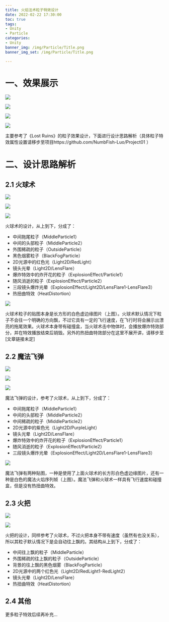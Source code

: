 ```yaml
---
title: 火焰法术粒子特效设计
date: 2022-02-22 17:30:00
toc: true
tags:
- Unity
- Particle
categories:
- Unity
banner_img: /img/Particle/Title.png
banner_img_set: /img/Particle/Title.png

---
```


# 一、效果展示

![](/img/Particle/FireBall.gif)

![](/img/Particle/MagicMissile.gif)

![](/img/Particle/Explosion.gif)

![](/img/Particle/Torch.gif)

主要参考了《Lost Ruins》的粒子效果设计，下面进行设计思路解析（具体粒子特效属性设置请移步至项目https://github.com/NumbFish-Luo/Project01 ）

# 二、设计思路解析

## 2.1 火球术

![](/img/Particle/FireBall.gif)

![](/img/Particle/Explosion.gif)

![](/img/Particle/FireBallPrefab.png)

火球术的设计，从上到下，分成了：

- 中间拖尾粒子（MiddleParticle1）
- 中间的头部粒子（MiddleParticle2）
- 外围稀疏的粒子（OutsideParticle）
- 黑色烟雾粒子（BlackFogParticle）
- 2D光源中的红色光（Light2D/RedLight）
- 镜头光晕（Light2D/LensFlare）
- 爆炸特效中的炸开花的粒子（ExplosionEffect/Particle1）
- 随风消逝的粒子（ExplosionEffect/Particle2）
- 三段镜头爆炸光晕（ExplosionEffect/Light2D/LensFlare1-LensFlare3）
- 热扭曲特效（HeatDistortion）

![](/img/Particle/FireParticleSprite.png)

火球术粒子的贴图本身是长方形的白色虚边缘图片（上图）。火球术默认情况下粒子不会往一个明确的方向飘，不过它具有一定的飞行速度，在飞行时将会展示出漂亮的拖尾效果。火球术本身带有碰撞盒，当火球术击中物体时，会播放爆炸特效部分，并在特效播放结束后销毁。另外的热扭曲特效部分在这里不展开讲，请移步至 [文章链接未定]

## 2.2 魔法飞弹

![](/img/Particle/MagicMissile.gif)

![](/img/Particle/Explosion.gif)

![](/img/Particle/MagicMissilePrefab.png)

魔法飞弹的设计，参考了火球术，从上到下，分成了：

- 中间拖尾粒子（MiddleParticle1）
- 中间的头部粒子（MiddleParticle2）
- 中间稀疏的粒子（MiddleParticle2）
- 2D光源中的紫色光（Light2D/PurpleLight）
- 镜头光晕（Light2D/LensFlare）
- 爆炸特效中的炸开花的粒子（ExplosionEffect/Particle1）
- 随风消逝的粒子（ExplosionEffect/Particle2）
- 三段镜头爆炸光晕（ExplosionEffect/Light2D/LensFlare1-LensFlare3）

![](/img/Particle/MagicMissileParticleSprite.png)

魔法飞弹有两种贴图，一种是使用了上面火球术的长方形白色虚边缘图片，还有一种是白色的魔法火焰序列帧（上图）。魔法飞弹和火球术一样具有飞行速度和碰撞盒，但是没有热扭曲特效。

## 2.3 火把

![](/img/Particle/Torch.gif)

![](/img/Particle/TorchPrefab.png)

火把的设计，同样参考了火球术，不过火把本身不带有速度（虽然有也没关系），所以其粒子默认情况下是会自动往上飘的。其结构从上到下，分成了：

- 中间往上飘的粒子（MiddleParticle）
- 外围稀疏的往上飘的粒子（OutsideParticle）
- 背景的往上飘的黑色烟雾（BlackFogParticle）
- 2D光源中的两个红色光（Light2D/RedLight1-RedLight2）
- 镜头光晕（Light2D/LensFlare）
- 热扭曲特效（HeatDistortion）

## 2.4 其他

更多粒子特效后续再补充...